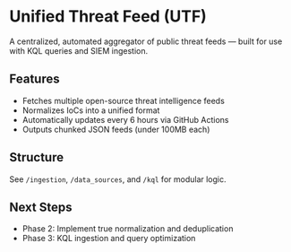 # Unified Threat Feed (UTF)

A centralized, automated aggregator of public threat feeds — built for use with KQL queries and SIEM ingestion.

## Features
- Fetches multiple open-source threat intelligence feeds
- Normalizes IoCs into a unified format
- Automatically updates every 6 hours via GitHub Actions
- Outputs chunked JSON feeds (under 100MB each)

## Structure
See `/ingestion`, `/data_sources`, and `/kql` for modular logic.

## Next Steps
- Phase 2: Implement true normalization and deduplication
- Phase 3: KQL ingestion and query optimization
